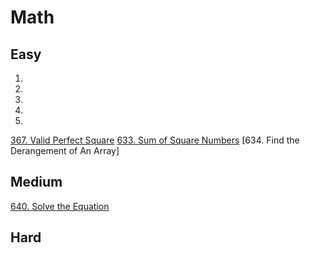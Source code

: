 # Math

## Easy
1. 
2. 
3. 
4. 
5. 

 [367. Valid Perfect Square](ValidPerfectSquare.java)
 [633. Sum of Square Numbers](SumofSquareNumbers.java)
 [634. Find the Derangement of An Array]

## Medium
[640. Solve the Equation](SolvetheEquation.java)

## Hard